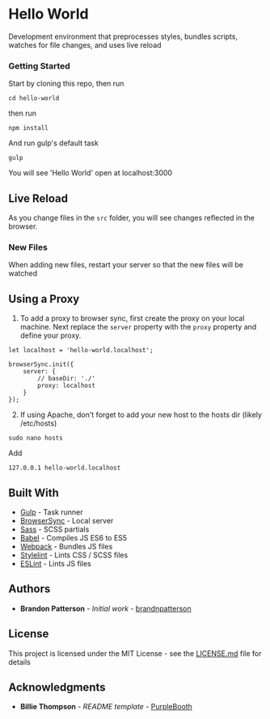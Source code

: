 # Hello World

Development environment that preprocesses styles, bundles scripts, watches for file changes, and uses live reload

### Getting Started

Start by cloning this repo, then run

```
cd hello-world
```

then run

```
npm install
```

And run gulp's default task

```
gulp
```

You will see 'Hello World' open at localhost:3000

## Live Reload

As you change files in the `src` folder, you will see changes reflected in the browser.

### New Files
When adding new files, restart your server so that the new files will be watched

## Using a Proxy

1. To add a proxy to browser sync, first create the proxy on your local machine. Next replace the `server` property with the `proxy` property and define your proxy.

```
let localhost = 'hello-world.localhost';

browserSync.init({
    server: {
        // baseDir: './'
        proxy: localhost
    }
});
```

2. If using Apache, don't forget to add your new host to the hosts dir (likely /etc/hosts)
```
sudo nano hosts
```
Add
```
127.0.0.1 hello-world.localhost
```

## Built With

* [Gulp](https://gulpjs.com/) - Task runner
* [BrowserSync](https://browsersync.io/) - Local server
* [Sass](https://sass-lang.com/) - SCSS partials
* [Babel](https://babeljs.io/) - Compiles JS ES6 to ES5
* [Webpack](https://webpack.js.org/) - Bundles JS files
* [Stylelint](https://stylelint.io/) - Lints CSS / SCSS files
* [ESLint](https://eslint.org/) - Lints JS files


## Authors

* **Brandon Patterson** - *Initial work* - [brandnpatterson](https://github.com/brandnpatterson)

## License

This project is licensed under the MIT License - see the [LICENSE.md](LICENSE.md) file for details

## Acknowledgments

* **Billie Thompson** - *README template* - [PurpleBooth](https://github.com/PurpleBooth)
